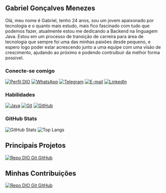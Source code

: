 
## Gabriel Gonçalves Menezes
Olá, meu nome é Gabriel, tenho 24 anos, sou um jovem apaixonado por tecnologia e o quanto mais estudo, mais fico fascinado com tudo que podemos fazer, atualmente estou me dedicando a Backend na linguagem Java. Estou em um processo de transição de carreira para área de tecnologia que sempre foi uma das minhas paixões desde pequeno, e espero logo poder estar acrescendo junto a uma equipe com uma visão de crescimento, ajudando ao próximo e podendo contruibuir da melhor forma possivel. 

### Conecte-se comigo
[![Perfil DIO](https://img.shields.io/badge/-Meu%20Perfil%20na%20DIO-30A3DC?style=for-the-badge)](https://www.dio.me/users/gabgomen2)
[![WhatsApp](https://img.shields.io/badge/WhatsApp-25D366?style=for-the-badge&logo=whatsapp&logoColor=white)](https://wa.me/5511953970151)
[![Telegram](https://img.shields.io/badge/Telegram-2CA5E0?style=for-the-badge&logo=telegram&logoColor=white)](https://t.me/Gabriel269)
[![E-mail](https://img.shields.io/badge/-Email-000?style=for-the-badge&logo=microsoft-outlook&logoColor=E94D5F)](mailto:gabgomen2@hotmail.com)
[![LinkedIn](https://img.shields.io/badge/-LinkedIn-%230077B5?style=for-the-badge&logo=linkedin&logoColor=white)](https://www.linkedin.com/in/gabrielgmenezes26/)


### Habilidades
[![Java](https://img.shields.io/badge/Java-000?style=for-the-badge&logo=java&logoColor=E94D5F)](https://www.java.com/)
[![Git](https://img.shields.io/badge/Git-000?style=for-the-badge&logo=git&logoColor=E94D5F)](https://git-scm.com/doc) 
[![GitHub](https://img.shields.io/badge/GitHub-000?style=for-the-badge&logo=github&logoColor=30A3DC)](https://docs.github.com/)

### GitHub Stats
![GitHub Stats](https://github-readme-stats.vercel.app/api?username=GabrielGMenezes&theme=transparent&bg_color=000&border_color=30A3DC&show_icons=true&icon_color=30A3DC&title_color=E94D5F&text_color=FFF)
![Top Langs](https://github-readme-stats-git-masterrstaa-rickstaa.vercel.app/api/top-langs/?username=GabrielGMenezes&layout=compact&bg_color=000&border_color=30A3DC&title_color=E94D5F&text_color=FFF)

## Principais Projetos
[![Repo DIO Git GitHub](https://github-readme-stats.vercel.app/api/pin/?username=elidianaandrade&repo=dio-lab-open-source&bg_color=000&border_color=30A3DC&show_icons=true&icon_color=30A3DC&title_color=E94D5F&text_color=FFF)](https://github.com/elidianaandrade/dio-lab-open-source)

## Minhas Contribuições
[![Repo DIO Git GitHub](https://github-readme-stats.vercel.app/api/pin/?username=elidianaandrade&repo=dio-lab-open-source&bg_color=000&border_color=30A3DC&show_icons=true&icon_color=30A3DC&title_color=E94D5F&text_color=FFF)](https://github.com/elidianaandrade/dio-lab-open-source)
